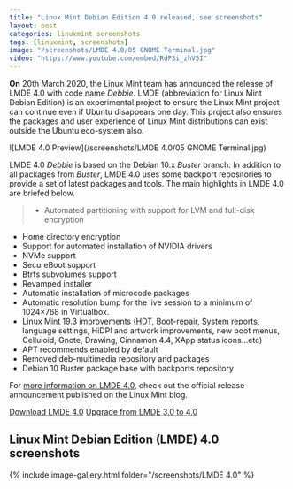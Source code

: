 ```yaml
---
title: "Linux Mint Debian Edition 4.0 released, see screenshots"
layout: post
categories: linuxmint screenshots
tags: [linuxmint, screenshots]
image: "/screenshots/LMDE 4.0/05 GNOME Terminal.jpg"
video: "https://www.youtube.com/embed/RdP3i_zhV5I"
---
```


**On** 20th March 2020, the Linux Mint team has announced the release of LMDE 4.0 with code name *Debbie*. LMDE (abbreviation for Linux Mint Debian Edition) is an experimental project to ensure the Linux Mint project can continue even if Ubuntu disappears one day. This project also ensures the packages and user experience of Linux Mint distributions can exist outside the Ubuntu eco-system also.

![LMDE 4.0 Preview](/screenshots/LMDE 4.0/05 GNOME Terminal.jpg)

LMDE 4.0 *Debbie* is based on the Debian 10.x *Buster* branch. In addition to all packages from *Buster*, LMDE 4.0 uses some backport repositories to provide a set of latest packages and tools. The main highlights in LMDE 4.0 are briefed below.

> - Automated partitioning with support for LVM and full-disk encryption
- Home directory encryption
- Support for automated installation of NVIDIA drivers
- NVMe support
- SecureBoot support
- Btrfs subvolumes support
- Revamped installer
- Automatic installation of microcode packages
- Automatic resolution bump for the live session to a minimum of 1024×768 in Virtualbox.
- Linux Mint 19.3 improvements (HDT, Boot-repair, System reports, language settings, HiDPI and artwork improvements, new boot menus, Celluloid, Gnote, Drawing, Cinnamon 4.4, XApp status icons…etc)
- APT recommends enabled by default
- Removed deb-multimedia repository and packages
- Debian 10 Buster package base with backports repository

For [more information on LMDE 4.0](https://blog.linuxmint.com/?p=3867), check out the official release announcement published on the Linux Mint blog.

<a href="https://www.linuxmint.com/download_lmde.php" class="download">Download LMDE 4.0</a>
<a href="https://blog.linuxmint.com/?p=3869" class="download">Upgrade from LMDE 3.0 to 4.0</a>

## Linux Mint Debian Edition (LMDE) 4.0 screenshots
{% include image-gallery.html folder="/screenshots/LMDE 4.0" %}



